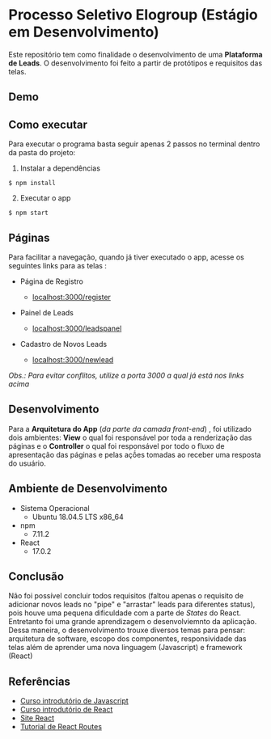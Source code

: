 # Processo Seletivo Elogroup (Estágio em Desenvolvimento)
Este repositório tem como finalidade o desenvolvimento de uma **Plataforma de Leads**. O desenvolvimento foi feito a partir de protótipos e requisitos das telas.

## Demo

## Como executar
Para executar o programa basta seguir apenas 2  passos no terminal dentro da pasta do projeto:

1. Instalar a dependências
```
$ npm install
```
2. Executar o app
```
$ npm start
```
## Páginas
Para facilitar a navegação, quando já tiver executado o app, acesse os seguintes links para as telas :

* Página de Registro
    * [localhost:3000/register]()

* Painel de Leads
    * [localhost:3000/leadspanel]()

* Cadastro de Novos Leads
    * [localhost:3000/newlead]()

*Obs.: Para evitar conflitos, utilize a porta 3000 a qual já está nos links acima*

## Desenvolvimento
Para a **Arquitetura do App** (*da parte da camada front-end*) , foi utilizado dois ambientes: **View** o qual foi responsável por toda a renderização das páginas e o **Controller** o qual foi responsável por todo o fluxo de apresentação das páginas e pelas açṍes tomadas ao receber uma resposta do usuário.

## Ambiente de Desenvolvimento
* Sistema Operacional
    * Ubuntu 18.04.5 LTS x86_64
* npm
    * 7.11.2
* React
    * 17.0.2

## Conclusão
Não foi possível concluir todos requisitos (faltou apenas o requisito de adicionar novos leads no "pipe" e "arrastar" leads para diferentes status), pois houve uma pequena dificuldade com a parte de *States* do React. Entretanto foi uma grande aprendizagem o desenvolviemnto da aplicação. Dessa maneira, o desenvolvimento trouxe diversos temas para pensar: arquitetura de software, escopo dos componentes, responsividade das telas além de aprender uma nova linguagem (Javascript) e framework (React)
## Referências
* [Curso introdutório de Javascript](https://www.youtube.com/watch?v=PkZNo7MFNFg)
* [Curso introdutório de React](https://www.youtube.com/watch?v=w7ejDZ8SWv8)
* [Site React](https://pt-br.reactjs.org/)
* [Tutorial de React Routes](https://www.youtube.com/watch?v=4Tb8dp5GYqI)


